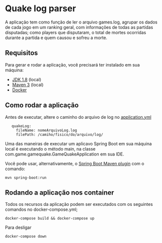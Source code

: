 # Quake log parser 


A aplicação tem como função de ler o arquivo games.log, agrupar os dados de cada jogo em um ranking geral, com informações de todas as partidas disputadas; como players que disputaram, o total de mortes ocorridas durante a partida e quem causou e sofreu a morte.

## Requisitos

Para gerar e rodar a aplicação, você precisará ter instalado em sua máquina:

- [JDK 1.8](http://www.oracle.com/technetwork/java/javase/downloads/jdk8-downloads-2133151.html) (local)
- [Maven 3](https://maven.apache.org) (local)
- [Docker](https://docs.docker.com/)

## Como rodar a aplicação

Antes de executar, altere o caminho do arquivo de log no [application.yml](./src/main/resources/application.yml)
```app:
   quakeLog:
     fileName: nomeArquivoLog.log
     filePath: /camiho/fisico/do/arquivo/log/
```
Uma das maneiras de executar um aplicavo Spring Boot em sua máquina local é executando o método main, na classe com.game.gamequake.GameQuakeApplication em sua IDE.

Você pode usar, alternativamente, o [Spring Boot Maven plugin](https://docs.spring.io/spring-boot/docs/current/reference/html/build-tool-plugins-maven-plugin.html) com o comando:

```shell
mvn spring-boot:run
```

## Rodando a aplicação nos container

Todos os recursos da aplicação podem ser executados com os seguintes comandos no docker-compose.yml;

```
docker-compose build && docker-compose up
```

Para desligar
```
docker-compose down
``` 